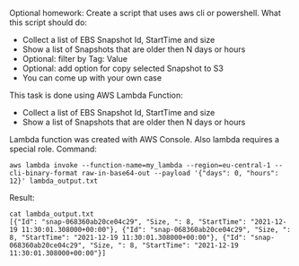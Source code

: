 Optional homework:
Create a script that uses aws cli or powershell.
What this script should do:
- Collect a list of EBS Snapshot Id, StartTime and size
- Show a list of Snapshots that are older then N days or hours
- Optional: filter by Tag: Value
- Optional: add option for copy selected Snapshot to S3
- You can come up with your own case

This task is done using AWS Lambda Function:
- Collect a list of EBS Snapshot Id, StartTime and size
- Show a list of Snapshots that are older then N days or hours

Lambda function was created with AWS Console. Also lambda requires a special role.
Command:
```
aws lambda invoke --function-name=my_lambda --region=eu-central-1 --cli-binary-format raw-in-base64-out --payload '{"days": 0, "hours": 12}' lambda_output.txt
```
Result:
```
cat lambda_output.txt
[{"Id": "snap-068360ab20ce04c29", "Size, ": 8, "StartTime": "2021-12-19 11:30:01.308000+00:00"}, {"Id": "snap-068360ab20ce04c29", "Size, ": 8, "StartTime": "2021-12-19 11:30:01.308000+00:00"}, {"Id": "snap-068360ab20ce04c29", "Size, ": 8, "StartTime": "2021-12-19 11:30:01.308000+00:00"}]
```
